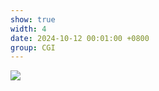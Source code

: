 ```yaml
---
show: true
width: 4
date: 2024-10-12 00:01:00 +0800
group: CGI
---
```

<div>
    <img data-src="{{ '/assets/img/research/cgi/cgi2.gif' | relative_url }}" class="lazy w-100 rounded" src="{{ '/assets/img/empty_300x200.png' | relative_url }}">
</div>
